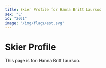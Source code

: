 ```yaml
---
title: Skier Profile for Hanna Britt Laursoo
sex: "L"
id: "2031"
image: "/img/flags/est.svg" 
---
```


# Skier Profile

This page is for: Hanna Britt Laursoo.
    